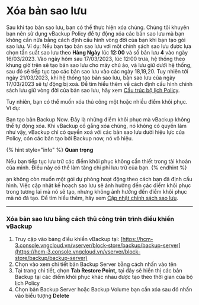 # Xóa bản sao lưu

Sau khi tạo bản sao lưu, bạn có thể thực hiện xóa chúng. Chúng tôi khuyên bạn nên sử dụng vBackup Policy để tự động xóa các bản sao lưu mà bạn không cần nữa bằng cách định cấu hình vòng đời của bạn khi bạn tạo gói sao lưu. Ví dụ: Nếu bạn tạo bản sao lưu với một chính sách sao lưu được lựa chọn tần suất sao lưu theo **Hàng Ngày** lúc **12:00** và số bản lưu **4** vào ngày 16/03/2023. Vào ngày hôm sau 17/03/2023, lúc 12:00 trưa, hệ thống theo khung giờ trên sẽ tạo bản sao lưu cho máy chủ ảo, và lưu giữ dưới hệ thống, sau đó sẽ tiếp tục tạo các bản sao lưu vào các ngày 18,19,20. Tuy nhiên tới ngày 21/03/2023, khi hệ thống tạo bản sao lưu, bản sao lưu của ngày 17/03/2023 sẽ tự động bị xoá. Để tìm hiểu thêm về cách định cấu hình chính sách lưu giữ vòng đời của bản sao lưu, hãy xem [Cấu trúc bộ lịch Policy](../quan-ly-dinh-danh-va-truy-cap-iam-cho-vserver/cac-truong-hop-su-dung-iam.md).

Tuy nhiên, bạn có thể muốn xóa thủ công một hoặc nhiều điểm khôi phục. Ví dụ:

Bạn tạo bản Backup Now. Đây là những điểm khôi phục mà vBackup không thể tự động xóa. Khi vBackup cố gắng xóa chúng, nó không có quyền làm như vậy, vBackup chỉ có quyền xoá với các bản sao lưu dưới hiệu lực của Policy, cón các bản tạo bởi Backup now, nó vô hiệu.

{% hint style="info" %}
**Quan trọng**

Nếu bạn tiếp tục lưu trữ các điểm khôi phục không cần thiết trong tài khoản của mình. Điều này có thể làm tăng chi phí lưu trữ của bạn.
{% endhint %}

ạn không còn muốn một gói dự phòng hoạt động theo cách bạn đã định cấu hình. Việc cập nhật kế hoạch sao lưu sẽ ảnh hưởng đến các điểm khôi phục trong tương lai mà nó sẽ tạo, nhưng không ảnh hưởng đến điểm khôi phục mà nó đã tạo. Để tìm hiểu thêm, hãy xem [Cập nhật chính sách sao lưu](chinh-sach-sao-luu/).

***

### **Xóa bản sao lưu bằng cách thủ công trên trình điều khiển vBackup** <a href="#xoabansaoluu-xoabansaoluubangcachthucongtrentrinhdieukhienvbackup" id="xoabansaoluu-xoabansaoluubangcachthucongtrentrinhdieukhienvbackup"></a>

1. Truy cập vào bảng điều khiển vBackup tại: [https://hcm-3.console.vngcloud.vn/vserver/block-store/backup/backup-server](https://hcm-3.console.vngcloud.vn/vserver/block-store/backup/backup-server)
2. Chọn vào xem chi tiết bản Backup Server bằng cách nhấn vào tên
3. Tại trang chi tiết, chọn **Tab Restore Point,** tại đây sẽ hiển thị các bản Backup tại các điểm khôi phục khác nhau được tạo theo thời gian của bộ lịch Policy
4. Chọn bản Backup Server hoặc Backup Volume bạn cần xóa sau đó nhấn vào biểu tượng **Delete**
